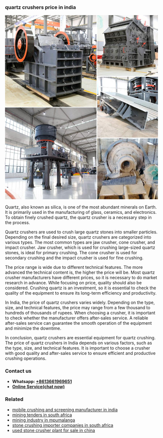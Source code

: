 <h3>quartz crushers price in india</h3><img src='1706754059.jpg' alt=''><p>Quartz, also known as silica, is one of the most abundant minerals on Earth. It is primarily used in the manufacturing of glass, ceramics, and electronics. To obtain finely crushed quartz, the quartz crusher is a necessary step in the process.</p><p>Quartz crushers are used to crush large quartz stones into smaller particles. Depending on the final desired size, quartz crushers are categorized into various types. The most common types are jaw crusher, cone crusher, and impact crusher. Jaw crusher, which is used for crushing large-sized quartz stones, is ideal for primary crushing. The cone crusher is used for secondary crushing and the impact crusher is used for fine crushing.</p><p>The price range is wide due to different technical features. The more advanced the technical content is, the higher the price will be. Most quartz crusher manufacturers have different prices, so it is necessary to do market research in advance. While focusing on price, quality should also be considered. Crushing quartz is an investment, so it is essential to check the quality of the equipment to ensure its long-term efficiency and productivity.</p><p>In India, the price of quartz crushers varies widely. Depending on the type, size, and technical features, the price may range from a few thousand to hundreds of thousands of rupees. When choosing a crusher, it is important to check whether the manufacturer offers after-sales service. A reliable after-sales service can guarantee the smooth operation of the equipment and minimize the downtime.</p><p>In conclusion, quartz crushers are essential equipment for quartz crushing. The price of quartz crushers in India depends on various factors, such as the type, size, and technical features. It is important to choose a crusher with good quality and after-sales service to ensure efficient and productive crushing operations.</p><h3>Contact us</h3><ul><li><strong>Whatsapp:&nbsp;<a href="https://wa.me/8613661969651">+8613661969651</a></strong></li><li><a href="https://swt.shibang-china.com/?git&amp;zhl&amp;quartz crushers price in india"><strong>Online Service(chat now)</strong></a></li></ul><h3>Related</h3><ul><li><a href='mobile crushing and screening manufacturer in india.md'>mobile crushing and screening manufacturer in india</a></li><li><a href='mining tenders in south africa.md'>mining tenders in south africa</a></li><li><a href='mining industry in mpumalanga.md'>mining industry in mpumalanga</a></li><li><a href='stone crushing importer companies in south africa.md'>stone crushing importer companies in south africa</a></li><li><a href='used stone crusher plant for sale in china.md'>used stone crusher plant for sale in china</a></li></ul>